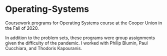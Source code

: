 # Operating-Systems
Coursework programs for Operating Systems course at the Cooper Union in the Fall of 2020. 

In addition to the problem sets, these programs were group assignments given the difficulty of the pandemic. I worked with Philip Blumin, Paul Cucchiara, and Thodoris Kapouranis.
